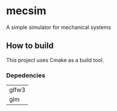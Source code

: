 # mecsim
A simple simulator for mechanical systems

## How to build 
This project uses Cmake as a build tool.

### Depedencies
|         |
|---------| 
|  glfw3  |
|   glm   |
